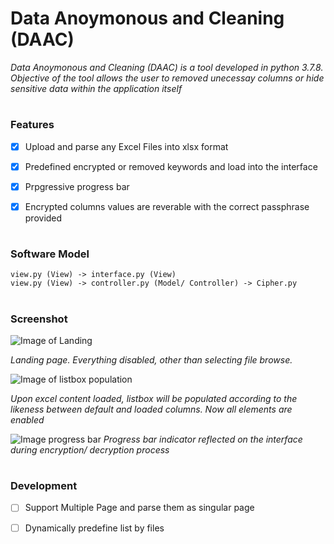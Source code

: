 # Data Anoymonous and Cleaning (DAAC)
*Data Anoymonous and Cleaning (DAAC) is a tool developed in python 3.7.8. Objective of the tool allows the user to removed unecessay 
columns or hide sensitive data within the application itself*


#
### Features
- [x] Upload and parse any Excel Files into xlsx format
- [x] Predefined encrypted or removed keywords and load into the interface
- [x] Prpgressive progress bar
- [x] Encrypted columns values are reverable with the correct passphrase provided


#
### Software Model
```
view.py (View) -> interface.py (View)
view.py (View) -> controller.py (Model/ Controller) -> Cipher.py
```

#
### Screenshot
![Image of Landing](https://i.ibb.co/hcCQGfz/landing.png)

*Landing page. Everything disabled, other than selecting file browse.*

![Image of listbox population](https://i.ibb.co/dKRjKxX/preload.png)

*Upon excel content loaded, listbox will be populated according to the likeness between default and loaded columns. Now all elements are enabled*

![Image progress bar](https://i.ibb.co/z8GFVWp/encryption.png)
*Progress bar indicator reflected on the interface during encryption/ decryption process*

#
### Development
- [ ] Support Multiple Page and parse them as singular page
- [ ] Dynamically predefine list by files

